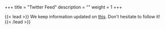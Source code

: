 +++
title = "Twitter Feed"
description = ""
weight = 1
+++

{{< lead >}}
We keep information updated on <a href="https://twitter.com/intermineorg">this</a>. Don't hesitate to follow it!
{{< /lead >}}


